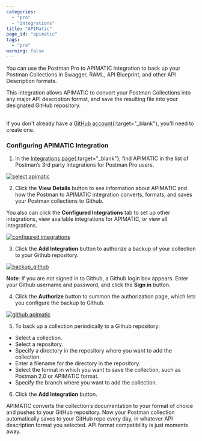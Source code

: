 ```yaml
---
categories:
  - "pro"
  - "integrations"
title: "APIMatic"
page_id: "apimatic"
tags: 
  - "pro"
warning: false
---
```


You can use the Postman Pro to APIMATIC Integration to back up your Postman Collections in Swagger, RAML, API Blueprint, and other API Description formats. <br>

This integration allows APIMATIC to convert your Postman Collections into any major API description format, and save the resulting file into your designated GitHub repository. <br> 

If you don't already have a [GitHub account](https://github.com/){:target="_blank"}, you'll need to create one.


### Configuring APIMATIC Integration

1. In the [Integrations page](https://app.getpostman.com/dashboard/integrations){:target="_blank"}, find APIMATIC in the list of Postman’s 3rd party Integrations for Postman Pro users.

[![select apimatic](https://s3.amazonaws.com/postman-static-getpostman-com/postman-docs/integrations_APImatic.png)](https://s3.amazonaws.com/postman-static-getpostman-com/postman-docs/integrations_APImatic.png)

<ol start="2">
  <li>Click the <b>View Details</b> button to see information about APIMATIC and how the Postman to APIMATIC integration converts, formats, and saves your Postman collections to Github. 
</li>
</ol>

You also can click the **Configured Integrations** tab to set up other integrations, view available integrations for APIMATIC, or view all integrations.

[![configured integrations](https://s3.amazonaws.com/postman-static-getpostman-com/postman-docs/integrations-apimatic-conf-integr.png)](https://s3.amazonaws.com/postman-static-getpostman-com/postman-docs/integrations-apimatic-conf-integr.png)

<ol start="3">
  <li>Click the <b>Add Integration</b> button to authorize a backup of your collection to your Github repository. 
</li>
</ol>

[![backup_github](https://s3.amazonaws.com/postman-static-getpostman-com/postman-docs/integrations_APImatic_backup_Github2.png)](https://s3.amazonaws.com/postman-static-getpostman-com/postman-docs/integrations_APImatic_backup_Github2.png)

**Note**: If you are not signed in to Github, a Github login box appears. Enter your Github username and password, and click the **Sign in** button.

<ol start="4">
  <li>Click the <b>Authorize</b> button to summon the authorization page, which lets you configure the backup to Github. 
</li>
</ol>

[![github apimatic](https://s3.amazonaws.com/postman-static-getpostman-com/postman-docs/integrations-github-authorized1.png)](https://s3.amazonaws.com/postman-static-getpostman-com/postman-docs/integrations-github-authorized1.png)

<ol start="5">
  <li>To back up a collection periodically to a Github repository: 
</li>
</ol>

* Select a collection.
* Select a repository.
* Specify a directory in the repository where you want to add the collection.
* Enter a filename for the directory in the repository.
* Select the format in which you want to save the collection, such as Postman 2.0 or APIMATIC format.
* Specify the branch where you want to add the collection.

<ol start="6">
  <li>Click the <b>Add Integration</b> button. 
</li>
</ol>

APIMATIC converts the collection’s documentation to your format of choice and pushes to your GitHub repository.  Now your Postman collection automatically saves to your GitHub repo every day, in whatever API description format you selected.  API format compatibility is just moments away.



